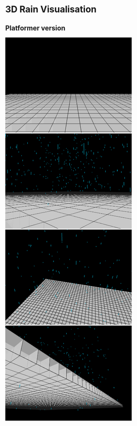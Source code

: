 # 3D Rain Visualisation
## Platformer version
<img src="https://github.com/David-Sangojinmi/processing/blob/master/Images/rain3d_platformer_1.png" width="400" height="300"/>  <img src="https://github.com/David-Sangojinmi/processing/blob/master/Images/rain3d_platformer_2.png" width="400" height="300"/>  <img src="https://github.com/David-Sangojinmi/processing/blob/master/Images/rain3d_platformer_3.png" width="400" height="300"/>  <img src="https://github.com/David-Sangojinmi/processing/blob/master/Images/rain3d_platformer_4.png" width="400" height="300"/>